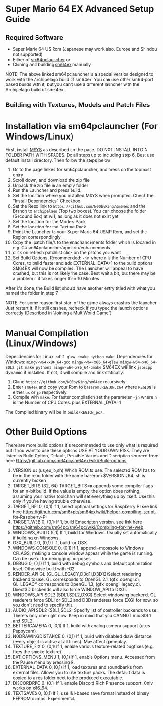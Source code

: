 # Super Mario 64 EX Advanced Setup Guide

## Required Software

- Super Mario 64 US Rom (Japanese may work also. Europe and Shindou not supported)
- Either of [sm64pclauncher](https://github.com/N00byKing/sm64pclauncher/releases) or
- Cloning and building [sm64ex](https://github.com/N00byKing/sm64ex) manually.

NOTE: The above linked sm64pclauncher is a special version designed to work with the Archipelago build of sm64ex.
You can use other sm64-port based builds with it, but you can't use a different launcher with the Archipelago build of sm64ex.

## Building with Textures, Models and Patch Files

# Installation via sm64pclauncher (For Windows/Linux)
First, install [MSYS](https://www.msys2.org/) as described on the page. DO NOT INSTALL INTO A FOLDER PATH WITH SPACES.
Do all steps up to including step 6.
Best use default install directory.
Then follow the steps below

1. Go to the page linked for sm64pclauncher, and press on the topmost entry
3. Scroll down, and download the zip file
4. Unpack the zip file in an empty folder
5. Run the Launcher and press build.
6. Set the location where you installed MSYS when prompted. Check the "Install Dependencies" Checkbox
7. Set the Repo link to `https://github.com/N00byKing/sm64ex` and the Branch to `archipelago` (Top two boxes). You can choose the folder (Secound Box) at will, as long as it does not exist yet
8. Set the location for the Models Pack
9. Set the location for the Texture Pack
10. Point the Launcher to your Super Mario 64 US/JP Rom, and set the Region correspondingly
11. Copy the .patch file/s to the enachancements folder which is located in e.g. C:/sm64pclauncher/apmario/enhancements
12. click on refresh patchlist click on the patchs you want
13. Set Build Options. Recommended: `-jn` where `n` is the Number of CPU Cores, to build faster and add EXTERNAL_DATA=1 to the build options
SM64EX will now be compiled. The Launcher will appear to have crashed, but this is not likely the case. Best wait a bit, but there may be a problem if it takes longer than 10 Minutes

After it's done, the Build list should have another entry titled with what you named the folder in step 7.

NOTE: For some reason first start of the game always crashes the launcher. Just restart it.
If it still crashes, recheck if you typed the launch options correctly (Described in "Joining a MultiWorld Game")

# Manual Compilation (Linux/Windows)

Dependencies for Linux: `sdl2 glew cmake python make`.
Dependencies for Windows: `mingw-w64-x86_64-gcc mingw-w64-x86_64-glew mingw-w64-x86_64-SDL2 git make python3 mingw-w64-x86_64-cmake`
SM64EX will link `jsoncpp` dynamic if installed. If not, it will compile and link statically.

1. Clone `https://github.com/N00byKing/sm64ex` recursively
2. Enter `sm64ex` and copy your Rom to `baserom.REGION.z64` where `REGION` is either `us` or `jp` respectively.
3. Compile with `make`. For faster compilation set the parameter `-jn` where `n` is the Number of CPU Cores. plus EXTERNAL_DATA=1

The Compiled binary will be in `build/REGION_pc/`.

# Other Build Options
There are more build options it's recommended to use only what is required but if you want to use these options USE AT YOUR OWN RISK.
They are listed as Build Option, Default, Possible Values and Discription sourced from here https://github.com/sm64pc/sm64ex/wiki/Build-options
1. VERSION us (us,eu,jp,sh) Which ROM to use. The selected ROM has to be in the repo folder with the name baserom.$VERSION.z64. sh is currently broken
2. TARGET_BITS (32, 64) TARGET_BITS=n appends some compiler flags for an n-bit build. If the value is empty, the option does nothing, assuming your native toolchain will set everything up by itself. Use this only if you're having trouble otherwise.
3. TARGET_RPI 0, (0,1) If 1, select optimal settings for Raspberry PI see link here https://github.com/sm64pc/sm64ex/wiki/Helper-compiling-script-for-Raspberry-Pi
4. TARGET_WEB 0, (0,1) If 1, build Emscripten version. see link here https://github.com/sm64pc/sm64pc/wiki/Compiling-for-the-web
5. WINDOWS_BUILD (0,1) If 1, build for Windows. Usually set automatically if building on Windows.
6. OSX_BUILD 0, (0,1) If 1, build for OSX
7. WINDOWS_CONSOLE 0, (0,1) If 1, append -mconsole to Windows CFLAGS, making a console window appear while the game is running. Can be useful for debugging purposes.
8. DEBUG 0, (0,1) If 1, build with debug symbols and default optimization level. Otherwise build with -O2.
9. RENDER_API GL (GL,GL_LEGACY,D3d11,D3D12)Select rendering backend to use. GL corresponds to OpenGL 2.1, (gfx_opengl.c), GL_LEGACY corresponds to OpenGL 1.3, (gfx_opengl_legacy.c). Direct3D backends will also force WINDOW_API to DXGI.
10. WINDOWS_API SDL2 (SDL1.SDL2,DXGI) Select windowing backend. GL renderers force SDL1 or SDL2 and D3D renderers force DXGI for now, so you don't need to specify this.
11. AUDIO_API SDL2 (SDL1,SDL2) Specify list of controller backends to use. There's only one right now. Keep in mind that you CANNOT mix SDL1 and SDL2.
12. BETTERCAMERA 0, (0,1) If 1, build with analog camera support (uses Puppycam).
13. NODRAWINGDISTANCE 0, (0,1) If 1, build with disabled draw distance (every object is active at all times). May affect gameplay.
14. TEXTURE_FIX	0, (0,1) If 1, enable various texture-related bugfixes (e.g. fixes the smoke texture).
15. EXT_OPTIONS_MENU 1,	(0,1) If 1, enable Options menu. Accessed from the Pause menu by pressing R.
16. EXTERNAL_DATA 0, (0,1) If 1, load textures and soundbanks from external files. Allows you to use texture packs. The default data is copied to a res folder next to the produced executable.
17. DISCORDRPC 0, (0,1) If 1, enable Discord Rich Presence support. Only works on x86_64.
18. TEXTSAVES 0, (0,1) If 1, use INI-based save format instead of binary EEPROM dumps. Experimental.